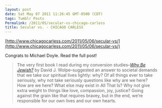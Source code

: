 ```yaml
---
layout: post
date: Sat May 07 2011 11:26:45 GMT-0500 (CDT)
tags: Tumblr Posts
Permalink: /2011/05/secular-vs-chicago-carless
title: Secular vs. - CHICAGO CARLESS
---
```


[http://www.chicagocarless.com/2011/05/06/secular-vs/](http://www.chicagocarless.com/2011/05/06/secular-vs/)

Congrats to Michael Doyle. Read the full post!

> The very first book I read during my conversion studies–[_Why Be Jewish?_](http://www.amazon.com/Why-Be-Jewish-David-Wolpe/dp/0805039279) by David J. Wolpe–suggested an answer to societal demands that we take our spiritual lives lightly: why? Of all things ever to take seriously, why not take seriously questions like why are we here? How are we here? What else may exist in All That Is? Why not give extra weight to things like love, compassion, joy, justice? Going against the grain like that requires bravey, but in the end, we’re responsible for our own lives and our own hearts.
